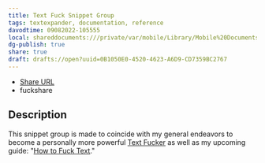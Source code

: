 ```yaml
---
title: Text Fuck Snippet Group
tags: textexpander, documentation, reference
davodtime: 09082022-105555
local: shareddocuments:///private/var/mobile/Library/Mobile%20Documents/iCloud~md~obsidian/Documents/OBSHIDDIAN/drafts/0B1050E0-4520-4623-A6D9-CD7359BC2767.md
dg-publish: true
share: true
draft: drafts://open?uuid=0B1050E0-4520-4623-A6D9-CD7359BC2767
---
```

- [Share URL](https://app.textexpander.com/public/12c50fb2360617d3cc66d757cf26383b)
- fuckshare

## Description
This snippet group is made to coincide with my general endeavors to become a personally more powerful [Text Fucker](https://github.com/extratone/bilge/wiki/Text-Fucking) as well as my upcoming guide: "[How to Fuck Text](https://github.com/extratone/bilge/issues/222)."
